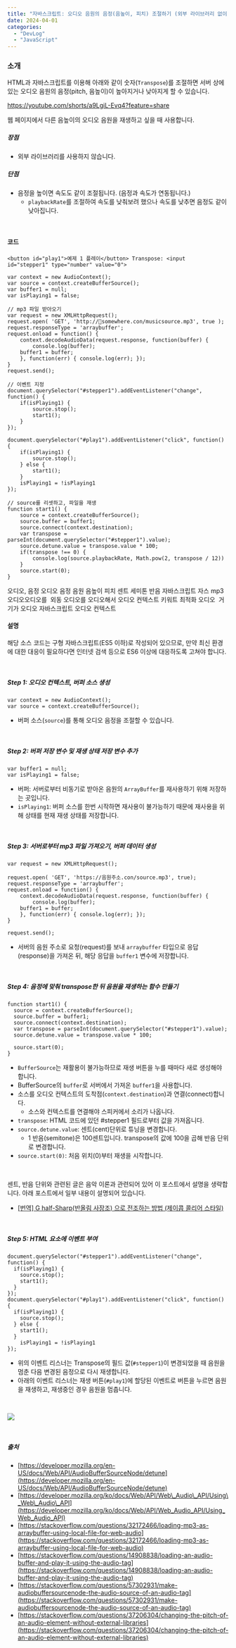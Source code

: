 ```yaml
---
title: "자바스크립트: 오디오 음원의 음정(음높이, 피치) 조절하기 (외부 라이브러리 없이 AudioContext와 Buffer를 이용)"
date: 2024-04-01
categories: 
  - "DevLog"
  - "JavaScript"
---
```


### **소개**

HTML과 자바스크립트를 이용해 아래와 같이 숫자(`Transpose`)를 조절하면 서버 상에 있는 오디오 음원의 음정(pitch, 음높이)이 높아지거나 낮아지게 할 수 있습니다.

https://youtube.com/shorts/a9LgiL-Evq4?feature=share

웹 페이지에서 다른 음높이의 오디오 음원을 재생하고 싶을 때 사용합니다.

##### **장점**

- 외부 라이브러리를 사용하지 않습니다.

##### **단점**

- 음정을 높이면 속도도 같이 조절됩니다. (음정과 속도가 연동됩니다.)
    - `playbackRate`를 조절하여 속도를 낮춰보려 했으나 속도를 낮추면 음정도 같이 낮아집니다.

 

#### **코드**

```
<button id="play1">예제 1 플레이</button> Transpose: <input id="stepper1" type="number" value="0">
```

```
var context = new AudioContext();
var source = context.createBufferSource();
var buffer1 = null;
var isPlaying1 = false;

// mp3 파일 받아오기
var request = new XMLHttpRequest();
request.open( 'GET', 'http://somewhere.con/musicsource.mp3', true );
request.responseType = 'arraybuffer';
request.onload = function() {
    context.decodeAudioData(request.response, function(buffer) {
        console.log(buffer);
    buffer1 = buffer;
    }, function(err) { console.log(err); });
}
request.send();

// 이벤트 지정
document.querySelector("#stepper1").addEventListener("change", function() {
    if(isPlaying1) {
        source.stop();
        start1();
    }
});

document.querySelector("#play1").addEventListener("click", function() {
    if(isPlaying1) {
        source.stop();
    } else {
        start1();
    }
    isPlaying1 = !isPlaying1
});

// source를 리셋하고, 파일을 재생
function start1() {
    source = context.createBufferSource();
    source.buffer = buffer1;
    source.connect(context.destination);
    var transpose = parseInt(document.querySelector("#stepper1").value);
    source.detune.value = transpose.value * 100; 
    if(transpose !== 0) {
        console.log(source.playbackRate, Math.pow(2, transpose / 12))
    }
    source.start(0);
}
```

오디오, 음정 오디오 음정 음원 음높이 피치 센트 세미톤 반음 자바스크립트 자스 mp3 오디오오디오를  외동 오디오를 오디오해서 오디오 컨텍스트 키워트 최적화 오디오  거기가 오디오 자바스크립트 오디오 컨텍스트

#### **설명**

해당 소스 코드는 구형 자바스크립트(ES5 이하)로 작성되어 있으므로, 만약 최신 환경에 대한 대응이 필요하다면 인터넷 검색 등으로 ES6 이상에 대응하도록 고쳐야 합니다.

 

##### **Step 1: 오디오 컨텍스트, 버퍼 소스 생성**

```
var context = new AudioContext(); 
var source = context.createBufferSource();
```

- 버퍼 소스(`source`)를 통해 오디오 음정을 조절할 수 있습니다.

 

##### **Step 2: 버퍼 저장 변수 및 재생 상태 저장 변수 추가**

```
var buffer1 = null; 
var isPlaying1 = false;
```

- 버퍼: 서버로부터 비동기로 받아온 음원의 `ArrayBuffer`를 재사용하기 위해 저장하는 곳입니다.
- `isPlaying1`: 버퍼 소스를 한번 시작하면 재사용이 불가능하기 때문에 재사용을 위해 상태를 현재 재생 상태를 저장합니다.

 

##### **Step 3: 서버로부터 mp3 파일 가져오기, 버퍼 데이터 생성**

```
var request = new XMLHttpRequest();

request.open( 'GET', 'https://음원주소.con/source.mp3', true);
request.responseType = 'arraybuffer';
request.onload = function() {
    context.decodeAudioData(request.response, function(buffer) {
        console.log(buffer);
    buffer1 = buffer;
    }, function(err) { console.log(err); });
}

request.send();
```

- 서버의 음원 주소로 요청(request)를 보내 `arraybuffer` 타입으로 응답(response)을 가져온 뒤, 해당 응답을 `buffer1` 변수에 저장합니다.

 

##### **Step 4: 음정에 맞춰 transpose한 뒤 음원을 재생하는 함수 만들기**

```
function start1() {
  source = context.createBufferSource();
  source.buffer = buffer1;
  source.connect(context.destination);
  var transpose = parseInt(document.querySelector("#stepper1").value);
  source.detune.value = transpose.value * 100; 
  
  source.start(0);
}
```

- `BufferSource`는 재활용이 불가능하므로 재생 버튼을 누를 때마다 새로 생성해야 합니다.
- BufferSource의 `buffer`로 서버에서 가져온 `buffer1`을 사용합니다.
- 소스를 오디오 컨텍스트의 도착점(`context.destination`)과 연결(connect)합니다.
    - 소스와 컨텍스트를 연결해야 스피커에서 소리가 나옵니다.
- `transpose`: HTML 코드에 있던 #stepper1 필드로부터 값을 가져옵니다.
- `source.detune.value`: 센트(cent)단위로 튜닝을 변경합니다.
    - 1 반음(semitone)은 100센트입니다. transpose의 값에 100을 곱해 반음 단위로 변경합니다.
- `source.start(0)`: 처음 위치(0)부터 재생을 시작합니다.

 

센트, 반음 단위와 관련된 글은 음악 이론과 관련되어 있어 이 포스트에서 설명을 생략합니다. 아래 포스트에서 일부 내용이 설명되어 있습니다.

- [\[번역\] G half-Sharp(반올림 사장조) 으로 전조하는 방법 (제이콥 콜리어 스타일)](http://yoonbumtae.com/?p=6125)

 

##### **Step 5: HTML 요소에 이벤트 부여**

```
document.querySelector("#stepper1").addEventListener("change", function() {
  if(isPlaying1) {
    source.stop();
    start1();
  }
});
document.querySelector("#play1").addEventListener("click", function() {
  if(isPlaying1) {
    source.stop();
  } else {
    start1();
  }
    isPlaying1 = !isPlaying1
});
```

- 위의 이벤트 리스너는 Transpose의 필드 값(`#stepper1`)이 변경되었을 때 음원을 멈춘 다음 변경된 음정으로 다시 재생합니다.
- 아래의 이벤트 리스너는 재생 버튼(`#play1`)에 할당된 이벤트로 버튼을 누르면 음원을 재생하고, 재생중인 경우 음원을 멈춥니다.

 

![](./assets/img/wp-content/uploads/2024/04/스크린샷-2024-04-02-오전-12.16.25-복사본.jpg)

 

##### **출처**

- [https://developer.mozilla.org/en-US/docs/Web/API/AudioBufferSourceNode/detune](https://developer.mozilla.org/en-US/docs/Web/API/AudioBufferSourceNode/detune)
- [https://developer.mozilla.org/ko/docs/Web/API/Web\_Audio\_API/Using\_Web\_Audio\_API](https://developer.mozilla.org/ko/docs/Web/API/Web_Audio_API/Using_Web_Audio_API)
- [https://stackoverflow.com/questions/32172466/loading-mp3-as-arraybuffer-using-local-file-for-web-audio](https://stackoverflow.com/questions/32172466/loading-mp3-as-arraybuffer-using-local-file-for-web-audio)
- [https://stackoverflow.com/questions/14908838/loading-an-audio-buffer-and-play-it-using-the-audio-tag](https://stackoverflow.com/questions/14908838/loading-an-audio-buffer-and-play-it-using-the-audio-tag)
- [https://stackoverflow.com/questions/57302931/make-audiobuffersourcenode-the-audio-source-of-an-audio-tag](https://stackoverflow.com/questions/57302931/make-audiobuffersourcenode-the-audio-source-of-an-audio-tag)
- [https://stackoverflow.com/questions/37206304/changing-the-pitch-of-an-audio-element-without-external-libraries](https://stackoverflow.com/questions/37206304/changing-the-pitch-of-an-audio-element-without-external-libraries)
